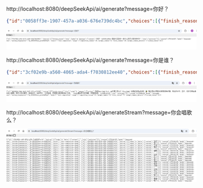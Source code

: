 

http://localhost:8080/deepSeekApi/ai/generate?message=你好？

```json
{"id":"0058ff3e-1907-457a-a036-676e739dc4bc","choices":[{"finish_reason":"stop","index":0,"message":{"content":"你好！\uD83D\uDE0A 很高兴见到你～有什么我可以帮你的吗？","role":"assistant"}}],"created":1750140976,"model":"deepseek-chat","system_fingerprint":"fp_8802369eaa_prod0425fp8","object":"chat.completion","usage":{"completion_tokens":15,"prompt_tokens":4,"total_tokens":19,"prompt_tokens_details":{"cached_tokens":0}}}

```
![img1.png](img1.png)

http://localhost:8080/deepSeekApi/ai/generate?message=你是谁？
```json
{"id":"3cf02e9b-a560-4065-ada4-f7030812ee40","choices":[{"finish_reason":"stop","index":0,"message":{"content":"我是DeepSeek Chat，由深度求索公司（DeepSeek）创造的智能AI助手！✨ 我的使命是帮助你解答问题、提供信息、陪你聊天，甚至帮你处理各种文本、文件等任务。无论是学习、工作，还是日常生活中的疑问，都可以来问我哦！\uD83D\uDE0A  \n\n有什么我可以帮你的吗？","role":"assistant"}}],"created":1750141034,"model":"deepseek-chat","system_fingerprint":"fp_8802369eaa_prod0425fp8","object":"chat.completion","usage":{"completion_tokens":70,"prompt_tokens":5,"total_tokens":75,"prompt_tokens_details":{"cached_tokens":0}}}
```
![img2.png](img2.png)

http://localhost:8080/deepSeekApi/ai/generateStream?message=你会唱歌么？

![img3.png](img3.png)